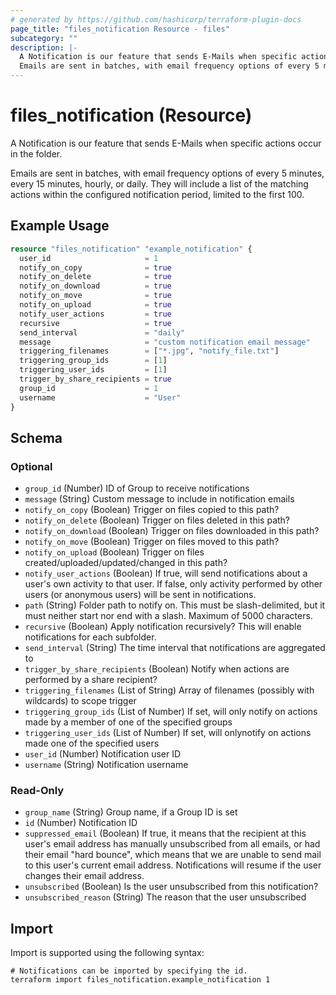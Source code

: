 ```yaml
---
# generated by https://github.com/hashicorp/terraform-plugin-docs
page_title: "files_notification Resource - files"
subcategory: ""
description: |-
  A Notification is our feature that sends E-Mails when specific actions occur in the folder.
  Emails are sent in batches, with email frequency options of every 5 minutes, every 15 minutes, hourly, or daily. They will include a list of the matching actions within the configured notification period, limited to the first 100.
---
```


# files_notification (Resource)

A Notification is our feature that sends E-Mails when specific actions occur in the folder.



Emails are sent in batches, with email frequency options of every 5 minutes, every 15 minutes, hourly, or daily. They will include a list of the matching actions within the configured notification period, limited to the first 100.

## Example Usage

```terraform
resource "files_notification" "example_notification" {
  user_id                     = 1
  notify_on_copy              = true
  notify_on_delete            = true
  notify_on_download          = true
  notify_on_move              = true
  notify_on_upload            = true
  notify_user_actions         = true
  recursive                   = true
  send_interval               = "daily"
  message                     = "custom notification email message"
  triggering_filenames        = ["*.jpg", "notify_file.txt"]
  triggering_group_ids        = [1]
  triggering_user_ids         = [1]
  trigger_by_share_recipients = true
  group_id                    = 1
  username                    = "User"
}
```

<!-- schema generated by tfplugindocs -->
## Schema

### Optional

- `group_id` (Number) ID of Group to receive notifications
- `message` (String) Custom message to include in notification emails
- `notify_on_copy` (Boolean) Trigger on files copied to this path?
- `notify_on_delete` (Boolean) Trigger on files deleted in this path?
- `notify_on_download` (Boolean) Trigger on files downloaded in this path?
- `notify_on_move` (Boolean) Trigger on files moved to this path?
- `notify_on_upload` (Boolean) Trigger on files created/uploaded/updated/changed in this path?
- `notify_user_actions` (Boolean) If true, will send notifications about a user's own activity to that user.  If false, only activity performed by other users (or anonymous users) will be sent in notifications.
- `path` (String) Folder path to notify on. This must be slash-delimited, but it must neither start nor end with a slash. Maximum of 5000 characters.
- `recursive` (Boolean) Apply notification recursively?  This will enable notifications for each subfolder.
- `send_interval` (String) The time interval that notifications are aggregated to
- `trigger_by_share_recipients` (Boolean) Notify when actions are performed by a share recipient?
- `triggering_filenames` (List of String) Array of filenames (possibly with wildcards) to scope trigger
- `triggering_group_ids` (List of Number) If set, will only notify on actions made by a member of one of the specified groups
- `triggering_user_ids` (List of Number) If set, will onlynotify on actions made one of the specified users
- `user_id` (Number) Notification user ID
- `username` (String) Notification username

### Read-Only

- `group_name` (String) Group name, if a Group ID is set
- `id` (Number) Notification ID
- `suppressed_email` (Boolean) If true, it means that the recipient at this user's email address has manually unsubscribed from all emails, or had their email "hard bounce", which means that we are unable to send mail to this user's current email address. Notifications will resume if the user changes their email address.
- `unsubscribed` (Boolean) Is the user unsubscribed from this notification?
- `unsubscribed_reason` (String) The reason that the user unsubscribed

## Import

Import is supported using the following syntax:

```shell
# Notifications can be imported by specifying the id.
terraform import files_notification.example_notification 1
```
